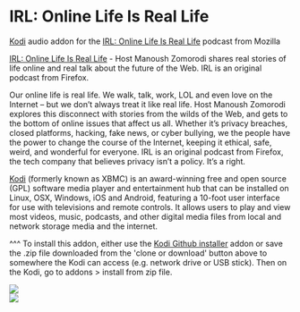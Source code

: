 IRL: Online Life Is Real Life
=============================

<a href="www.kodi.tv">Kodi</a> audio addon for the <a href="https://irlpodcast.org/">IRL: Online Life Is Real Life</a> podcast from Mozilla<br>

<a href="https://irlpodcast.org/">IRL: Online Life Is Real Life</a> - Host Manoush Zomorodi shares real stories of life online and real talk about the future of the Web. IRL is an original podcast from Firefox.<br>

Our online life is real life. We walk, talk, work, LOL and even love on the Internet – but we don’t always treat it like real life. Host Manoush Zomorodi explores this disconnect with stories from the wilds of the Web, and gets to the bottom of online issues that affect us all. Whether it’s privacy breaches, closed platforms, hacking, fake news, or cyber bullying, we the people have the power to change the course of the Internet, keeping it ethical, safe, weird, and wonderful for everyone. IRL is an original podcast from Firefox, the tech company that believes privacy isn’t a policy. It’s a right.<br>

<a href="www.kodi.tv">Kodi</a> (formerly known as XBMC) is an award-winning free and open source (GPL) software media player and entertainment hub that can be installed on Linux, OSX, Windows, iOS and Android, featuring a 10-foot user interface for use with televisions and remote controls. It allows users to play and view most videos, music, podcasts, and other digital media files from local and network storage media and the internet.<br>

^^^ To install this addon, either use the <a href="https://www.tvaddons.co/github-browser-kodi/">Kodi Github installer</a> addon or save the .zip file downloaded from the 'clone or download' button above to somewhere the Kodi can access (e.g. network drive or USB stick). Then on the Kodi, go to addons > install from zip file.<br>

<img src="https://cdn.simplecast.com/images/7dfa8d26-0674-443c-944c-bfd6457bf0cf/64782ca1-62f8-4b67-8bbe-f9c1808aeeb5/3000x3000/IRL_S5_Cover_Art.jpg?aid=rss_feed"><br>
<a href="http://www.kodi.tv"><img src="https://kodi.tv/sites/default/files/page/field_image/about--devices.jpg">
